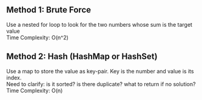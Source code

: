 ## Method 1: Brute Force

Use a nested for loop to look for the two numbers whose sum is the target value <br />
Time Complexity: O(n^2)

## Method 2: Hash (HashMap or HashSet)
Use a map to store the value as key-pair. Key is the number and value is its index. <br />
Need to clarify: is it sorted? is there duplicate? what to return if no solution? <br />
Time Complexity: O(n)
